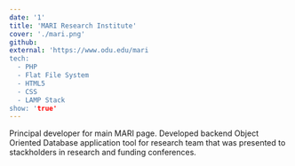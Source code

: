 ```yaml
---
date: '1'
title: 'MARI Research Institute'
cover: './mari.png'
github: 
external: 'https://www.odu.edu/mari
tech:
  - PHP
  - Flat File System
  - HTML5
  - CSS
  - LAMP Stack
show: 'true'
---
```


Principal developer for main MARI page. Developed backend Object Oriented Database application tool for research team that was presented to stackholders in research and funding conferences.
